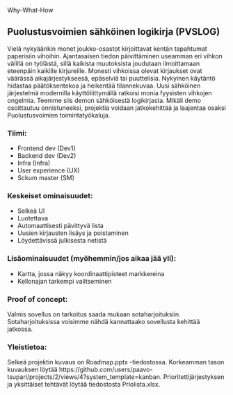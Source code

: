 Why-What-How 
<h2>Puolustusvoimien sähköinen logikirja (PVSLOG)</h2>

Vielä nykyäänkin monet joukko-osastot kirjoittavat kentän tapahtumat paperisiin vihoihin. Ajantasaisen tiedon päivittäminen useamman eri vihkon välillä on työlästä, sillä kaikista muutoksista joudutaan ilmoittamaan eteenpäin kaikille kirjureille. Monesti vihkoissa olevat kirjaukset ovat väärässä aikajärjestykseesä, epäselviä tai puuttelisia. Nykyinen käytäntö hidastaa päätöksentekoa ja heikentää tilannekuvaa. Uusi sähköinen järjestelmä modernilla käyttöliittymällä ratkoisi monia fyysisten vihkojen ongelmia. Teemme siis demon sähköisestä logikirjasta. Mikäli demo osoittautuu onnistuneeksi, projektia voidaan jatkokehittää ja laajentaa osaksi Puolustusvoimien toimintatyökaluja.

<h3>Tiimi:</h3>
<ul>
  <li>Frontend dev (Dev1)</li>
  <li>Backend dev (Dev2)</li>
  <li>Infra (Infra)</li>
  <li>User experience (UX)</li>
  <li>Sckum master (SM)</li>
</ul>

<h3>Keskeiset ominaisuudet:</h3>
<ul>
  <li>Selkeä UI</li>
  <li>Luotettava</li>
  <li>Automaattisesti pävittyvä lista</li>
  <li>Uusien kirjausten lisäys ja poistaminen</li>
  <li>Löydettävissä julkisesta netistä</li>
</ul>

<h3>Lisäominaisuudet (myöhemmin/jos aikaa jää yli):</h3>
<ul>
  <li>Kartta, jossa näkyy koordinaattipisteet markkereina</li>
  <li>Kellonajan tarkempi valitseminen</li>
</ul>

<h3>Proof of concept:</h3>

Valmis sovellus on tarkoitus saada mukaan sotaharjoituksiin. Sotaharjoituksissa voisimme nähdä kannattaako sovellusta kehittää jatkossa. 

<h3>Yleistietoa:</h3>
Selkeä projektin kuvaus on Roadmap.pptx -tiedostossa. Korkeamman tason kuvauksen löytää https://github.com/users/paavo-tsupari/projects/2/views/4?system_template=kanban. Prioritettijärjestyksen ja yksittäiset tehtävät löytää tiedostosta Priolista.xlsx.
